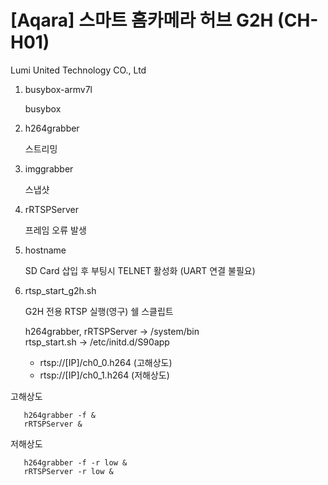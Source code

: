 # [Aqara] 스마트 홈카메라 허브 G2H (CH-H01)

Lumi United Technology CO., Ltd

1. busybox-armv7l

   busybox

2. h264grabber

   스트리밍

3. imggrabber

   스냅샷

4. rRTSPServer

   프레임 오류 발생

5. hostname

   SD Card 삽입 후 부팅시 TELNET 활성화 (UART 연결 불필요)

6. rtsp_start_g2h.sh

   G2H 전용 RTSP 실행(영구) 쉘 스클립트

   h264grabber, rRTSPServer -> /system/bin  
   rtsp_start.sh -> /etc/initd.d/S90app

   - rtsp://[IP]/ch0_0.h264 (고해상도)
   - rtsp://[IP]/ch0_1.h264 (저해상도)

고해상도

```shell
   h264grabber -f &
   rRTSPServer &
```

저해상도

```shell
   h264grabber -f -r low &
   rRTSPServer -r low &
```

